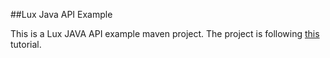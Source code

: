 ##Lux Java API Example

This is a Lux JAVA API example maven project.
The project is following [this](http://luxdb.org/JAVA-API.html) tutorial.
